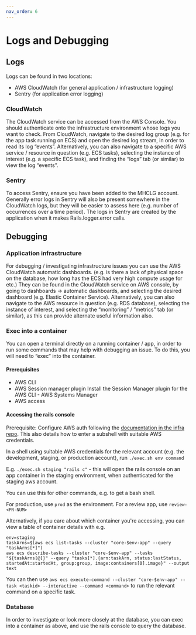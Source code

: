 ```yaml
---
nav_order: 6
---
```


# Logs and Debugging
## Logs
Logs can be found in two locations:
- AWS CloudWatch (for general application / infrastructure logging)
- Sentry (for application error logging)

### CloudWatch
The CloudWatch service can be accessed from the AWS Console. You should authenticate onto the infrastructure environment whose logs you want to check.
From CloudWatch, navigate to the desired log group (e.g. for the app task running on ECS) and open the desired log stream, in order to read its log “events”.
Alternatively, you can also navigate to a specific AWS service / resource in question (e.g. ECS tasks), selecting the instance of interest (e.g. a specific ECS task), and finding the “logs” tab (or similar) to view the log “events”.

### Sentry
To access Sentry, ensure you have been added to the MHCLG account.
Generally error logs in Sentry will also be present somewhere in the CloudWatch logs, but they will be easier to assess here (e.g. number of occurrences over a time period). The logs in Sentry are created by the application when it makes Rails.logger.error calls.

## Debugging
### Application infrastructure
For debugging / investigating infrastructure issues you can use the AWS CloudWatch automatic dashboards. (e.g. is there a lack of physical space on the database, how long has the ECS had very high compute usage for etc.)
They can be found in the CloudWatch service on AWS console, by going to dashboards → automatic dashboards, and selecting the desired dashboard (e.g. Elastic Container Service). 
Alternatively, you can also navigate to the AWS resource in question (e.g. RDS database), selecting the instance of interest, and selecting the “monitoring” / ”metrics” tab (or similar), as this can provide alternate useful information also.

### Exec into a container
You can open a terminal directly on a running container / app, in order to run some commands that may help with debugging an issue. 
To do this, you will need to “exec” into the container.

#### Prerequisites
- AWS CLI
- AWS Session manager plugin Install the Session Manager plugin for the AWS CLI - AWS Systems Manager 
- AWS access

#### Accessing the rails console
Prerequisite:
Configure AWS auth following the [documentation in the infra repo](https://github.com/communitiesuk/submit-social-housing-lettings-and-sales-data-infrastructure/blob/main/docs/development_setup.md). This also details how to enter a subshell with suitable AWS credentials.

In a shell using suitable AWS credentials for the relevant account (e.g. the development, staging, or production account), run `./exec.sh env command`

E.g. `./exec.sh staging "rails c"` - this will open the rails console on an app container in the staging environment, when authenticated for the staging aws account.

You can use this for other commands, e.g. to get a bash shell.

For production, use `prod` as the environment. For a review app, use `review-<PR-NUM>`

Alternatively, if you care about which container you're accessing, you can view a table of container details with e.g.

```
env=staging
taskArns=$(aws ecs list-tasks --cluster "core-$env-app" --query "taskArns[*]")
aws ecs describe-tasks --cluster "core-$env-app" --tasks "${taskArns[@]}" --query "tasks[*].{arn:taskArn, status:lastStatus, startedAt:startedAt, group:group, image:containers[0].image}" --output text
```
You can then use `aws ecs execute-command --cluster "core-$env-app" --task <taskid> --interactive --command <command>` to run the relevant command on a specific task.


### Database
In order to investigate or look more closely at the database, you can exec into a container as above, and use the rails console to query the database.
